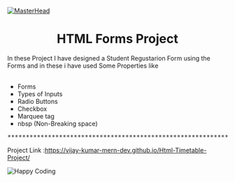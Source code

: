 [![MasterHead](http://gifimgs.com/animations/words/welcome-signs/welcome_cat.gif)](https://rishavchanda.io)
<h1 align="center">HTML Forms Project </h1>
<p>In these Project I have designed a Student Regustarion Form using the Forms and in these i have used Some Properties like <br> <br>

<ul type="Square">
  <li>Forms</li>
  <li>Types of Inputs</li>
  <li>Radio Buttons</li>
   <li>Checkbox</li>
  <li>Marquee tag</li>
  <li>nbsp (Non-Breaking space)</li>
  
</ul>
 
</p >

<pre>****************************************************************************************************************</pre>


Project Link :https://vijay-kumar-mern-dev.github.io/Html-Timetable-Project/ <br>

<img src="https://acegif.com/wp-content/uploads/thanks-for-watching.gif" alt="Happy Coding"  >
